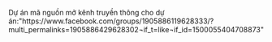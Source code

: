 <p>Dự án mã nguồn mở kênh truyền thông cho dự án:"https://www.facebook.com/groups/1905886119628333/?multi_permalinks=1905886429628302&notif_t=like&notif_id=1500055404708873"</p>
